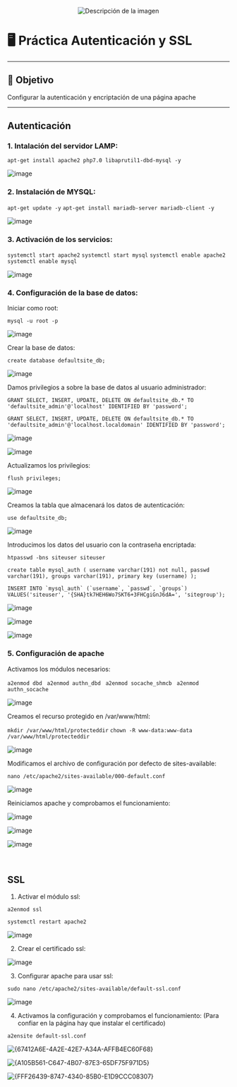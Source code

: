 <p align="center">
  <img src="https://github.com/user-attachments/assets/92b13dd5-01d7-4f83-8bb6-e218dfb11235" alt="Descripción de la imagen"/>
</p>

# 🖥️ Práctica Autenticación y SSL

---

## 🎯 Objetivo
Configurar la autenticación y encriptación de una página apache

---

## Autenticación

### 1. Intalación del servidor LAMP:

```apt-get install apache2 php7.0 libaprutil1-dbd-mysql -y```

![image](https://github.com/user-attachments/assets/20aa1cf6-00a2-4063-a425-462cb8c2624c)


### 2. Instalación de MYSQL:

```apt-get update -y```
```apt-get install mariadb-server mariadb-client -y```

![image](https://github.com/user-attachments/assets/3e486a09-cb01-470b-90d0-cfc01e8066a6)


### 3. Activación de los servicios:

```systemctl start apache2```
```systemctl start mysql```
```systemctl enable apache2```
```systemctl enable mysql```

![image](https://github.com/user-attachments/assets/4fb7d718-66ee-45c5-9e46-bb41d72e7543)

### 4. Configuración de la base de datos:

Iniciar como root:

```mysql -u root -p```

![image](https://github.com/user-attachments/assets/16137335-f010-4bde-bdec-d4eff993e09c)

Crear la base de datos:

```create database defaultsite_db; ```

![image](https://github.com/user-attachments/assets/86a82f60-9411-4da6-afb3-6204f6495ff1)

Damos privilegios a sobre la base de datos al usuario administrador:

```GRANT SELECT, INSERT, UPDATE, DELETE ON defaultsite_db.* TO 'defaultsite_admin'@'localhost' IDENTIFIED BY 'password';```

```GRANT SELECT, INSERT, UPDATE, DELETE ON defaultsite_db.* TO 'defaultsite_admin'@'localhost.localdomain' IDENTIFIED BY 'password';```

![image](https://github.com/user-attachments/assets/63baeda9-4210-4eb8-90bf-806bb3210b45)

![image](https://github.com/user-attachments/assets/203b6e56-dfb9-4449-9b82-b30c65a45ec0)

Actualizamos los privilegios:

```flush privileges;```

![image](https://github.com/user-attachments/assets/1299c732-4b9d-4e61-bdff-7016bcafb54a)

Creamos la tabla que almacenará los datos de autenticación:

```use defaultsite_db;```

![image](https://github.com/user-attachments/assets/345daab3-0151-4720-8f4a-67585b17660a)

Introducimos los datos del usuario con la contraseña encriptada:

```htpasswd -bns siteuser siteuser```

```create table mysql_auth ( username varchar(191) not null, passwd varchar(191), groups varchar(191), primary key (username) );```

```INSERT INTO `mysql_auth` (`username`, `passwd`, `groups`) VALUES('siteuser', '{SHA}tk7HEH6Wo7SKT6+3FHCgiGnJ6dA=', 'sitegroup'); ```

![image](https://github.com/user-attachments/assets/7800439a-50d5-4aad-a57f-9d579db61947)

![image](https://github.com/user-attachments/assets/6267c553-747d-46c3-9542-61042629b733)

![image](https://github.com/user-attachments/assets/4e8d2cdd-b447-4f47-b246-05c395f4d09f)

### 5. Configuración de apache

Activamos los módulos necesarios:

```a2enmod dbd ```
```a2enmod authn_dbd ```
```a2enmod socache_shmcb ```
```a2enmod authn_socache ```

![image](https://github.com/user-attachments/assets/2a18cf9c-23f3-4a54-9041-9269b26d554f)

Creamos el recurso protegido en /var/www/html:

```mkdir /var/www/html/protecteddir```
```chown -R www-data:www-data /var/www/html/protecteddir```

![image](https://github.com/user-attachments/assets/dd9a9208-473e-4f94-b82f-8879528a7d5d)

Modificamos el archivo de configuración por defecto de sites-available:

```nano /etc/apache2/sites-available/000-default.conf```

![image](https://github.com/user-attachments/assets/9155fc11-aff9-4dbe-ab9d-e1254afe510b)

Reiniciamos apache y comprobamos el funcionamiento:

![image](https://github.com/user-attachments/assets/2f5919c0-adaf-4c30-aec7-4cffb5c92fa2)

![image](https://github.com/user-attachments/assets/962095dc-5734-4487-8305-6ff368604d92)

![image](https://github.com/user-attachments/assets/c79e2bb7-a85d-4b52-b037-145ec8be733f)

<br>

## SSL

1. Activar el módulo ssl:

```a2enmod ssl ```

```systemctl restart apache2 ```

![image](https://github.com/user-attachments/assets/7535855f-4e69-4956-82f6-6d9387042c50)

2. Crear el certificado ssl:

![image](https://github.com/user-attachments/assets/ff28122e-d4cc-4933-8fd5-644ea7f0e9d1)

3. Configurar apache para usar ssl:

```sudo nano /etc/apache2/sites-available/default-ssl.conf```

![image](https://github.com/user-attachments/assets/752f1056-c9b5-4e4b-a866-3d9df1d3fb16)

4. Activamos la configuración y comprobamos el funcionamiento: (Para confiar en la página hay que instalar el certificado)

```a2ensite default-ssl.conf```

![{67412A6E-4A2E-42E7-A34A-AFFB4EC60F68}](https://github.com/user-attachments/assets/b613f902-4cd5-43b6-89a5-792a2d23f02c)

![{A105B561-C647-4B07-87E3-65DF75F971D5}](https://github.com/user-attachments/assets/3de58add-17f4-487c-a061-dffb921c305c)

![{FFF26439-8747-4340-85B0-E1D9CCC08307}](https://github.com/user-attachments/assets/bc19a044-02c7-4f7a-b4d5-ae5c8bf3efa1)










































